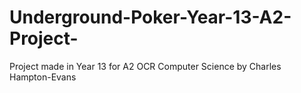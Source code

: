 # Underground-Poker-Year-13-A2-Project-
Project made in Year 13 for A2 OCR Computer Science by Charles Hampton-Evans
